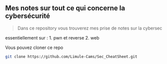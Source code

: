 ## Mes notes sur tout ce qui concerne la cybersécurité

  

>Dans ce repository vous trouverez mes prise de notes
sur la cybersec

essentiellement sur :
	1. pwn et reverse
	2. web

Vous pouvez cloner ce repo
```bash
git clone https://github.com/Limule-Cams/Sec_CheatSheet.git
```
  

